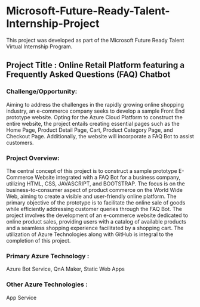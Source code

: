 # Microsoft-Future-Ready-Talent-Internship-Project
This project was developed as part of the Microsoft Future Ready Talent Virtual Internship Program.

## Project Title :  Online Retail Platform featuring a Frequently Asked Questions (FAQ) Chatbot


### Challenge/Opportunity:
Aiming to address the challenges in the rapidly growing online shopping industry, an e-commerce company seeks to develop a sample Front End prototype website. Opting for the Azure Cloud Platform to construct the entire website, the project entails creating essential pages such as the Home Page, Product Detail Page, Cart, Product Category Page, and Checkout Page. Additionally, the website will incorporate a FAQ Bot to assist customers.

### Project Overview:
The central concept of this project is to construct a sample prototype E-Commerce Website integrated with a FAQ Bot for a business company, utilizing HTML, CSS, JAVASCRIPT, and BOOTSTRAP. The focus is on the business-to-consumer aspect of product commerce on the World Wide Web, aiming to create a visible and user-friendly online platform. The primary objective of the prototype is to facilitate the online sale of goods while efficiently addressing customer queries through the FAQ Bot. The project involves the development of an e-commerce website dedicated to online product sales, providing users with a catalog of available products and a seamless shopping experience facilitated by a shopping cart. The utilization of Azure Technologies along with GitHub is integral to the completion of this project.

### Primary Azure Technology :
Azure Bot Service, QnA Maker, Static Web Apps

### Other Azure Technologies : 
App Service




